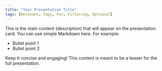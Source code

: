 ```yaml
---
title: "Your Presentation Title"
tags: [Relevant, Tags, For, Filtering, Optional]
---
```


This is the main content (description) that will appear on the presentation card.
You can use simple Markdown here. For example:

- Bullet point 1
- Bullet point 2

Keep it concise and engaging! This content is meant to be a teaser for the full presentation.